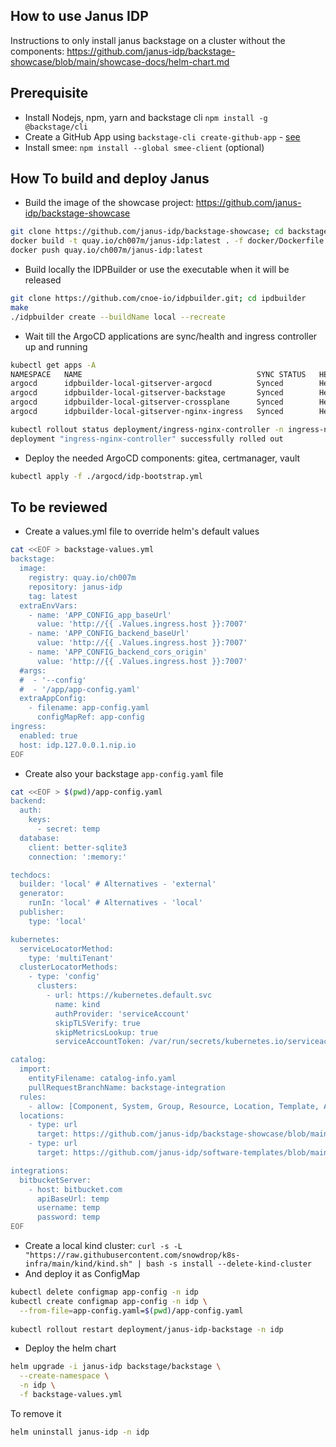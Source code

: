 ## How to use Janus IDP

Instructions to only install janus backstage on a cluster without the components: https://github.com/janus-idp/backstage-showcase/blob/main/showcase-docs/helm-chart.md

## Prerequisite

- Install Nodejs, npm, yarn and backstage cli `npm install -g @backstage/cli`
- Create a GitHub App using `backstage-cli create-github-app` - [see](https://github.com/organizations/ch007m/settings/apps/backstage-janus-idp)
- Install smee: `npm install --global smee-client` (optional)

## How To build and deploy Janus

- Build the image of the showcase project: https://github.com/janus-idp/backstage-showcase
```bash
git clone https://github.com/janus-idp/backstage-showcase; cd backstage-showcase
docker build -t quay.io/ch007m/janus-idp:latest . -f docker/Dockerfile
docker push quay.io/ch007m/janus-idp:latest
```
- Build locally the IDPBuilder or use the executable when it will be released
```bash
git clone https://github.com/cnoe-io/idpbuilder.git; cd ipdbuilder
make
./idpbuilder create --buildName local --recreate
```
- Wait till the ArgoCD applications are sync/health and ingress controller up and running
```bash
kubectl get apps -A
NAMESPACE   NAME                                       SYNC STATUS   HEALTH STATUS
argocd      idpbuilder-local-gitserver-argocd          Synced        Healthy
argocd      idpbuilder-local-gitserver-backstage       Synced        Healthy
argocd      idpbuilder-local-gitserver-crossplane      Synced        Healthy
argocd      idpbuilder-local-gitserver-nginx-ingress   Synced        Healthy

kubectl rollout status deployment/ingress-nginx-controller -n ingress-nginx
deployment "ingress-nginx-controller" successfully rolled out
```
- Deploy the needed ArgoCD components: gitea, certmanager, vault
```bash
kubectl apply -f ./argocd/idp-bootstrap.yml
```


## To be reviewed

- Create a values.yml file to override helm's default values
```bash
cat <<EOF > backstage-values.yml
backstage:
  image:
    registry: quay.io/ch007m
    repository: janus-idp
    tag: latest
  extraEnvVars:
    - name: 'APP_CONFIG_app_baseUrl'
      value: 'http://{{ .Values.ingress.host }}:7007'
    - name: 'APP_CONFIG_backend_baseUrl'
      value: 'http://{{ .Values.ingress.host }}:7007'
    - name: 'APP_CONFIG_backend_cors_origin'
      value: 'http://{{ .Values.ingress.host }}:7007'
  #args:
  #  - '--config'
  #  - '/app/app-config.yaml'
  extraAppConfig:
    - filename: app-config.yaml
      configMapRef: app-config
ingress:
  enabled: true
  host: idp.127.0.0.1.nip.io
EOF
```
- Create also your backstage `app-config.yaml` file
```bash
cat <<EOF > $(pwd)/app-config.yaml
backend:
  auth:
    keys:
      - secret: temp
  database:
    client: better-sqlite3
    connection: ':memory:'

techdocs:
  builder: 'local' # Alternatives - 'external'
  generator:
    runIn: 'local' # Alternatives - 'local'
  publisher:
    type: 'local'

kubernetes:
  serviceLocatorMethod:
    type: 'multiTenant'
  clusterLocatorMethods:
    - type: 'config'
      clusters:
        - url: https://kubernetes.default.svc
          name: kind
          authProvider: 'serviceAccount'
          skipTLSVerify: true
          skipMetricsLookup: true
          serviceAccountToken: /var/run/secrets/kubernetes.io/serviceaccount/token

catalog:
  import:
    entityFilename: catalog-info.yaml
    pullRequestBranchName: backstage-integration
  rules:
    - allow: [Component, System, Group, Resource, Location, Template, API]
  locations:
    - type: url
      target: https://github.com/janus-idp/backstage-showcase/blob/main/catalog-entities/all.yaml
    - type: url
      target: https://github.com/janus-idp/software-templates/blob/main/showcase-templates.yaml

integrations:
  bitbucketServer:
    - host: bitbucket.com
      apiBaseUrl: temp
      username: temp
      password: temp
EOF
```
- Create a local kind cluster: `curl -s -L "https://raw.githubusercontent.com/snowdrop/k8s-infra/main/kind/kind.sh" | bash -s install --delete-kind-cluster`
- And deploy it as ConfigMap
```bash
kubectl delete configmap app-config -n idp
kubectl create configmap app-config -n idp \
  --from-file=app-config.yaml=$(pwd)/app-config.yaml
  
kubectl rollout restart deployment/janus-idp-backstage -n idp
```
- Deploy the helm chart
```bash
helm upgrade -i janus-idp backstage/backstage \
  --create-namespace \
  -n idp \
  -f backstage-values.yml
```

To remove it
```bash
helm uninstall janus-idp -n idp
```


